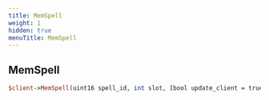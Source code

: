 ```yaml
---
title: MemSpell
weight: 1
hidden: true
menuTitle: MemSpell
---
```

## MemSpell
```perl
$client->MemSpell(uint16 spell_id, int slot, [bool update_client = true])
```